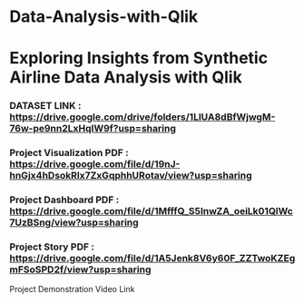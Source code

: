 # Data-Analysis-with-Qlik

# Exploring Insights from Synthetic Airline Data Analysis with Qlik

### DATASET LINK : https://drive.google.com/drive/folders/1LlUA8dBfWjwgM-76w-pe9nn2LxHqIW9f?usp=sharing

### Project Visualization PDF :  https://drive.google.com/file/d/19nJ-hnGjx4hDsokRlx7ZxGqphhURotav/view?usp=sharing

### Project Dashboard PDF :  https://drive.google.com/file/d/1MfffQ_S5InwZA_oeiLk01QlWc7UzBSng/view?usp=sharing

### Project Story PDF  :  https://drive.google.com/file/d/1A5Jenk8V6y60F_ZZTwoKZEgmFSoSPD2f/view?usp=sharing
Project Demonstration Video Link
